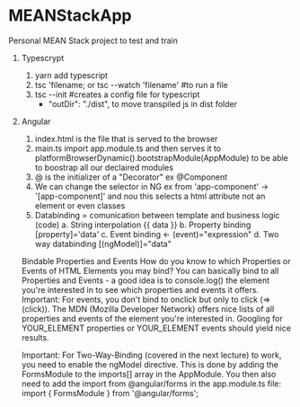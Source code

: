# MEANStackApp
Personal MEAN Stack project to test and train

1. Typescrypt
    1. yarn add typescript
    2. tsc 'filename; or tsc --watch 'filename' #to run a file
    3. tsc --init #creates a config file for typescript
        -  "outDir": "./dist",  to move transpiled js in dist folder

2. Angular
    1. index.html is the file that is served to the browser
    2. main.ts import app.module.ts and then serves it to platformBrowserDynamic().bootstrapModule(AppModule)
        to be able to boostrap all our declaired modules
    3. @ is the initializer of a "Decorator" ex @Component    
    4. We can change the selector in NG ex from 'app-component' -> '[app-component]' and nou this selects a html attribute not an element or even classes
    5. Databinding = comunication between template and business logic (code)
        a. String interpolation {{ data }}
        b. Property binding [property]='data'
        c. Event binding <- (event)="expression"
        d. Two way databinding [(ngModel)]="data"

    Bindable Properties and Events
        How do you know to which Properties or Events of HTML Elements you may bind? You can basically bind to all Properties and Events - a good idea is to console.log()  the element you're interested in to see which properties and events it offers.
        Important: For events, you don't bind to onclick but only to click (=> (click)).
        The MDN (Mozilla Developer Network) offers nice lists of all properties and events of the element you're interested in. Googling for YOUR_ELEMENT properties  or YOUR_ELEMENT events  should yield nice results.

    Important: 
        For Two-Way-Binding (covered in the next lecture) to work, you need to enable the ngModel  directive.
        This is done by adding the FormsModule  to the imports[]  array in the AppModule.
        You then also need to add the import from @angular/forms  in the app.module.ts file:
        import { FormsModule } from '@angular/forms'; 